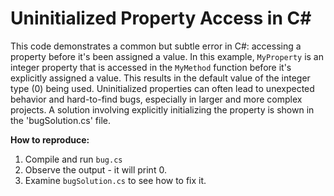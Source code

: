 # Uninitialized Property Access in C#

This code demonstrates a common but subtle error in C#: accessing a property before it's been assigned a value.  In this example, `MyProperty` is an integer property that is accessed in the `MyMethod` function before it's explicitly assigned a value. This results in the default value of the integer type (0) being used.   Uninitialized properties can often lead to unexpected behavior and hard-to-find bugs, especially in larger and more complex projects.  A solution involving explicitly initializing the property is shown in the 'bugSolution.cs' file.

**How to reproduce:**

1. Compile and run `bug.cs`
2. Observe the output - it will print 0.
3. Examine `bugSolution.cs` to see how to fix it.